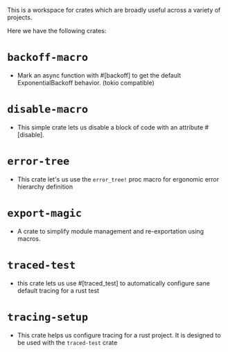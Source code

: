 This is a workspace for crates which are broadly useful across a variety of projects. 

Here we have the following crates:

# `backoff-macro`
- Mark an async function with #[backoff] to get the default ExponentialBackoff behavior. (tokio compatible)

# `disable-macro`
- This simple crate lets us disable a block of code with an attribute #[disable].

# `error-tree`
- This crate let's us use the `error_tree!` proc macro for ergonomic error hierarchy definition

# `export-magic`
- A crate to simplify module management and re-exportation using macros.

# `traced-test`
- this crate lets us use #[traced_test] to automatically configure sane default tracing for a rust test

# `tracing-setup`
- This crate helps us configure tracing for a rust project. It is designed to be used with the `traced-test` crate
